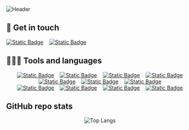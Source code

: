 <!--Readme inspired by https://github.com/kevingrillet/kevingrillet/tree/main -->
<!-- https://shields.io/ -->
<!-- https://simpleicons.org/ -->
<!-- https://github.com/alexandresanlim/Badges4-README.md-Profile -->


<!-- Header built using https://leviarista.github.io/github-profile-header-generator/ -->
![Header](https://i.imgur.com/UcfWLul.png)


## :speech_balloon: Get in touch
[![Static Badge](https://img.shields.io/badge/Email-Email?style=for-the-badge&logo=gmail&color=rgba(199%2C%2022%2C%2016%2C%201))](mailto:lcoutinholuiz@gmail.com)&nbsp;&nbsp;&nbsp;
[![Static Badge](https://img.shields.io/badge/LinkedIn-LinkedIn?style=for-the-badge&logo=linkedin&color=rgba(0%2C%20119%2C%20181%2C%201))](https://www.linkedin.com/in/leonardocluiz/)&nbsp;&nbsp;&nbsp;


<!-- Discord for individual projects
[![Static Badge](https://img.shields.io/badge/Discord-Discord?style=for-the-badge&logo=discord&color=%23C5CAE9)](discordapp.com/users/heartbreakone)&nbsp;&nbsp;&nbsp; -->

## 👨🏻‍💻 Tools and languages
<div align="center">
  
[![Static Badge](https://img.shields.io/badge/Swift-Swift?style=for-the-badge&logo=swift&logoColor=white&labelColor=rgba(255%2C%2040%2C%2035%2C%201)%3B&color=rgba(255%2C%2040%2C%2035%2C%201))](https://www.swift.org)&nbsp;&nbsp;&nbsp;
[![Static Badge](https://img.shields.io/badge/Python-Python?style=for-the-badge&logo=python&logoColor=white&labelColor=rgb(255%2C%20212%2C%2059%2C%201)&color=rgba(48%2C%20105%2C%20152%2C%201))](https://www.python.org)&nbsp;&nbsp;&nbsp;
[![Static Badge](https://img.shields.io/badge/Javascript-Javascript?style=for-the-badge&logo=javascript&logoColor=black&labelColor=rgba(240%2C%20219%2C%2079)&color=rgba(240%2C%20219%2C%2079))](https://developer.mozilla.org/en-US/docs/Web/JavaScript)&nbsp;&nbsp;&nbsp;
[![Static Badge](https://img.shields.io/badge/Kotlin-Kotlin?style=for-the-badge&logo=kotlin&logoColor=white&labelColor=rgba(120%2C%2084%2C%20246%2C%201)&color=rgba(120%2C%2084%2C%20246%2C%201))](https://kotlinlang.org)<br>
[![Static Badge](https://img.shields.io/badge/XCode-XCode?style=for-the-badge&logo=xcode&logoColor=white&labelColor=rgba(63%2C%20132%2C%20236%2C%201)&color=rgba(63%2C%20132%2C%20236%2C%201))](https://developer.apple.com/xcode/)&nbsp;&nbsp;&nbsp;
[![Static Badge](https://img.shields.io/badge/Android%20Studio-AS?style=for-the-badge&logo=androidstudio&logoColor=white&labelColor=rgba(61%2C%20220%2C%20132%2C%201)&color=rgba(61%2C%20220%2C%20132%2C%201))](https://developer.android.com/studio)&nbsp;&nbsp;&nbsp;
[![Static Badge](https://img.shields.io/badge/Visual%20Studio%20Code-VSC?style=for-the-badge&logo=visualstudiocode&logoColor=white&labelColor=%230078D4&color=%230078D4)](https://code.visualstudio.com)<br>
[![Static Badge](https://img.shields.io/badge/MacOS-MacOS?style=for-the-badge&logo=macos&logoColor=black&labelColor=white&color=black)](https://www.apple.com/macos/)&nbsp;&nbsp;&nbsp;
[![Static Badge](https://img.shields.io/badge/Debian%20Linux-DL?style=for-the-badge&logo=debian&logoColor=black&labelColor=white&color=black)](https://www.debian.org)&nbsp;&nbsp;&nbsp;
[![Static Badge](https://img.shields.io/badge/Google%20Cloud-GC?style=for-the-badge&logo=googlecloud&logoColor=rgba(214%2C45%2C32%2C1)&color=rgba(0%2C87%2C231%2C1))](https://cloud.google.com/)&nbsp;&nbsp;&nbsp;
[![Static Badge](https://img.shields.io/badge/Gimp-Gimp?style=for-the-badge&logo=gimp&logoColor=white&color=rgba(82%2C%2077%2C%20%2063%2C%201))](https://www.gimp.org)
</div>


## GitHub repo stats
<div align="center">

![Top Langs](https://github-readme-stats.vercel.app/api/top-langs/?username=heart-breakone&layout=compact&langs_count=8)

</div>

<!--
**Mobius-One/Mobius-One** is a ✨ _special_ ✨ repository because its `README.md` (this file) appears on your GitHub profile.

Here are some ideas to get you started:

- 🔭 I’m currently working on ...
- 🌱 I’m currently learning ...
- 👯 I’m looking to collaborate on ...
- 🤔 I’m looking for help with ...
- 💬 Ask me about ...
- 📫 How to reach me: ...
- 😄 Pronouns: ...
- ⚡ Fun fact: ...
-->
